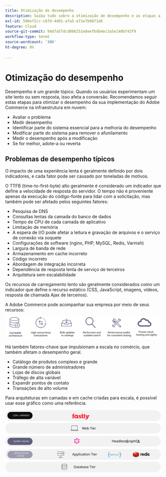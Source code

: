 ```yaml
---
title: Otimização do desempenho
description: Saiba tudo sobre a otimização de desempenho e as etapas a serem seguidas para analisar o desempenho da implementação do Adobe Commerce.
exl-id: 506ef2cc-c6fd-4401-afa5-a71e7b9871e6
feature: Cloud
source-git-commit: 94d7a57dcd006251e8eefbdb4ec3a5e140bf43f9
workflow-type: tm+mt
source-wordcount: '306'
ht-degree: 0%

---
```


# Otimização do desempenho

Desempenho é um grande tópico. Quando os usuários experimentam um site lento ou sem resposta, isso afeta a conversão. Recomendamos seguir estas etapas para otimizar o desempenho da sua implementação do Adobe Commerce na infraestrutura em nuvem:

- Avaliar o problema
- Medir desempenho
- Identificar parte do sistema essencial para a melhoria do desempenho
- Modificar parte do sistema para remover o afunilamento
- Medir o desempenho após a modificação
- Se for melhor, adote-a ou reverta

## Problemas de desempenho típicos

O impacto de uma experiência lenta é geralmente definido por dois indicadores, e cada fator pode ser causado por toneladas de motivos.

O TTFB (time-to-first-byte) alto geralmente é considerado um indicador que define a velocidade de resposta do servidor. O tempo não é proveniente apenas da execução do código-fonte para lidar com a solicitação, mas também pode ser afetado pelos seguintes fatores:

- Pesquisa de DNS
- Consultas lentas da camada do banco de dados
- Tempo de CPU de cada camada de aplicativo
- Limitação de memória
- A espera de I/O pode afetar a leitura e gravação de arquivos e o serviço de conexão via soquete
- Configurações de software (nginx, PHP, MySQL, Redis, Varnish)
- Largura de banda de rede
- Armazenamento em cache incorreto
- Código incorreto
- Abordagem de integração incorreta
- Dependência de resposta lenta de serviço de terceiros
- Arquitetura sem escalabilidade

Os recursos de carregamento lento são geralmente considerados como um indicador que define o recurso estático (CSS, JavaScript, imagens, vídeos, resposta de chamada Ajax de terceiros).

A Adobe Commerce pode acompanhar sua empresa por meio de seus recursos:

![Diagrama mostrando os recursos escalonáveis do Adobe Commerce](../../../assets/playbooks/scalable-capabilities.svg)

Há também fatores-chave que impulsionam a escala no comércio, que também afetam o desempenho geral.

- Catálogo de produtos complexo e grande
- Grande número de administradores
- Lojas de discos globais
- Tráfego de alta variável
- Expandir pontos de contato
- Transações de alto volume

Para arquiteturas em camadas e em cache criadas para escala, é possível usar esse gráfico como uma referência.

![Diagrama que mostra como usar a API GraphQL do Adobe Commerce em uma arquitetura que pode ser armazenada em cache](../../../assets/playbooks/cacheable-architecture.svg)
